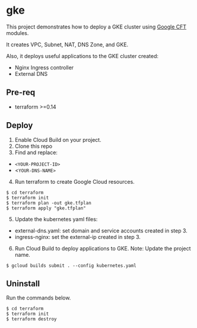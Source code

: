 # gke
This project demonstrates how to deploy a GKE cluster using [Google CFT](https://github.com/GoogleCloudPlatform/cloud-foundation-toolkit/blob/master/docs/terraform.md) modules.

It creates VPC, Subnet, NAT, DNS Zone, and GKE.

Also, it deploys useful applications to the GKE cluster created:
- Nginx Ingress controller
- External DNS

## Pre-req
- terraform >=0.14

## Deploy

1. Enable Cloud Build on your project.
2. Clone this repo
3. Find and replace:
- `<YOUR-PROJECT-ID>`
- <`YOUR-DNS-NAME>`

4. Run terraform to create Google Cloud resources.
```
$ cd terraform
$ terraform init
$ terraform plan -out gke.tfplan
$ terraform apply "gke.tfplan"
```
5. Update the kubernetes yaml files:
- external-dns.yaml: set domain and service accounts created in step 3.
- ingress-nginx: set the external-ip created in step 3.

6. Run Cloud Build to deploy applications to GKE. 
Note: Update the project name.
```
$ gcloud builds submit . --config kubernetes.yaml
```

## Uninstall
Run the commands below.
```
$ cd terraform
$ terraform init
$ terraform destroy
```
